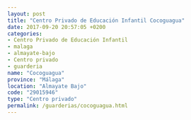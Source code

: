 ```yaml
---
layout: post
title: "Centro Privado de Educación Infantil Cocoguagua"
date: 2017-09-20 20:57:05 +0200
categories:
- Centro Privado de Educación Infantil
- malaga
- almayate-bajo
- Centro privado
- guarderia
name: "Cocoguagua"
province: "Málaga"
location: "Almayate Bajo"
code: "29015946"
type: "Centro privado"
permalink: /guarderias/cocoguagua.html
---
```

